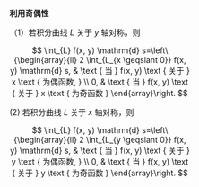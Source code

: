 <div style="float: left; width: 64%; padding: 1%;">

**利用奇偶性**

（1）若积分曲线 $L$ 关于 $y$ 轴对称，则

$$
\int_{L} f(x, y) \mathrm{d} s=\left\{\begin{array}{ll}
2 \int_{L_{x \geqslant 0}} f(x, y) \mathrm{d} s, & \text { 当 } f(x, y) \text { 关于 } x \text { 为偶函数, } \\
0, & \text { 当 } f(x, y) \text { 关于 } x \text { 为奇函数 }
\end{array}\right.
$$

(2) 若积分曲线 $L$ 关于 $x$ 轴对称，则

$$
\int_{L} f(x, y) \mathrm{d} s=\left\{\begin{array}{ll}
2 \int_{L_{y \geqslant 0}} f(x, y) \mathrm{d} s, & \text { 当 } f(x, y) \text { 关于 } y \text { 为偶函数, } \\
0, & \text { 当 } f(x, y) \text { 关于 } y \text { 为奇函数 }
\end{array}\right.
$$
</div>
<div style="float: right; width: 26%; padding: 1%;">

</div>
<div style="clear: both;"></div>
